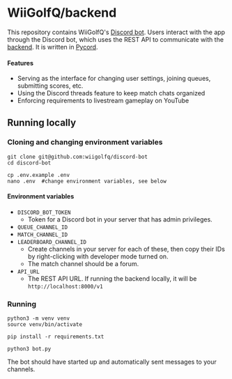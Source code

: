 # WiiGolfQ/backend

This repository contains WiiGolfQ's [Discord bot](https://discord.com/developers/docs/intro). Users interact with the app through the Discord bot, which uses the REST API to communicate with the [backend](https://github.com/WiiGolfQ/backend). It is written in [Pycord](https://docs.pycord.dev/en/stable/).

#### Features

- Serving as the interface for changing user settings, joining queues, submitting scores, etc.
- Using the Discord threads feature to keep match chats organized
- Enforcing requirements to livestream gameplay on YouTube

## Running locally

### Cloning and changing environment variables

```
git clone git@github.com:wiigolfq/discord-bot
cd discord-bot

cp .env.example .env
nano .env  #change environment variables, see below
```

#### Environment variables

- `DISCORD_BOT_TOKEN`
  - Token for a Discord bot in your server that has admin privileges.
- `QUEUE_CHANNEL_ID`
- `MATCH_CHANNEL_ID`
- `LEADERBOARD_CHANNEL_ID`
  - Create channels in your server for each of these, then copy their IDs by right-clicking with developer mode turned on.
  - The match channel should be a forum.
- `API_URL`
  - The REST API URL. If running the backend locally, it will be `http://localhost:8000/v1`
 
### Running

```
python3 -m venv venv
source venv/bin/activate

pip install -r requirements.txt

python3 bot.py
```

The bot should have started up and automatically sent messages to your channels.



